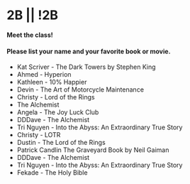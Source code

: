 # 2B || !2B

**Meet the class!**

#### Please list your name and your favorite book or movie.
- Kat Scriver - The Dark Towers by Stephen King
- Ahmed - Hyperion
- Kathleen - 10% Happier
- Devin - The Art of Motorcycle Maintenance
- Christy - Lord of the Rings
- The Alchemist
- Angela - The Joy Luck Club
- DDDave - The Alchemist
- Tri Nguyen - Into the Abyss: An Extraordinary True Story
- Christy - LOTR
- Dustin - The Lord of the Rings
- Patrick Candlin The Graveyard Book by Neil Gaiman
- DDDave - The Alchemist
- Tri Nguyen - Into the Abyss: An Extraordinary True Story
- Fekade  - The Holy Bible